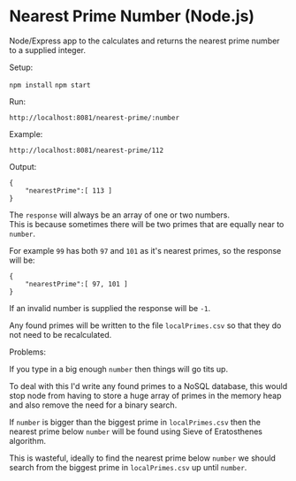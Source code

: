 # Nearest Prime Number (Node.js)  
  
Node/Express app to the calculates and returns the nearest prime number to a supplied integer.  
  
Setup:  

```npm install``` 
```npm start``` 

Run:  

```http://localhost:8081/nearest-prime/:number```  
  
Example:  
  
```http://localhost:8081/nearest-prime/112```  
 
Output:  

```
{
	"nearestPrime":[ 113 ]
}
```  

The ```response``` will always be an array of one or two numbers.  
This is because sometimes there will be two primes that are equally near to ```number```.  
  
For example ```99``` has both ```97``` and ```101``` as it's nearest primes, so the response will be:  

```
{
	"nearestPrime":[ 97, 101 ]
}
```  

If an invalid number is supplied the response will be ```-1```.  

Any found primes will be written to the file ```localPrimes.csv``` so that they do not need to be recalculated.  


Problems:  
  
If you type in a big enough ```number``` then things will go tits up.    
  
To deal with this I'd write any found primes to a NoSQL database, this would stop node from having to store a huge array of primes in the memory heap and also remove the need for a binary search.  
  
If ```number``` is bigger than the biggest prime in ```localPrimes.csv``` then the nearest prime below ```number``` will be found using Sieve of Eratosthenes algorithm.    
  
This is wasteful, ideally to find the nearest prime below ```number``` we should search from the biggest prime in ```localPrimes.csv``` up until ```number```.
